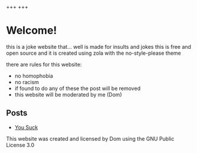 +++
+++


# Welcome!

this is a joke website that... well is made for insults and jokes
this is free and open source and it is created using zola with the no-style-please theme 

there are rules for this website:

- no homophobia
- no racism
- if found to do any of these the post will be removed
- this website will be moderated by me (Dom)

## Posts

- [You Suck](./you-suck)

This website was created and licensed by Dom using the GNU Public License 3.0
